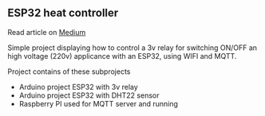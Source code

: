 ESP32 heat controller
----------------------
Read article on [Medium](https://medium.com/@rasmusschlunsen/hacking-a-heat-controller-with-esp32-mqtt-96eaadb36228)

Simple project displaying how to control a 3v relay for switching ON/OFF an high voltage (220v) applicance with an ESP32, using WIFI and MQTT.

Project contains of these subprojects

* Arduino project ESP32 with 3v relay
* Arduino project  ESP32 with DHT22 sensor
* Raspberry PI used for MQTT server and running 




